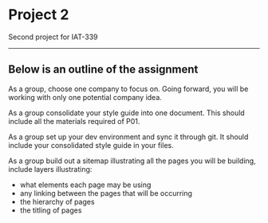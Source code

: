 # Project 2
Second project for IAT-339

---

## Below is an outline of the assignment

As a group, choose one company to focus on. Going forward, you will be working with only one potential company idea.

As a group consolidate your style guide into one document. This should include all the materials required of P01.

As a group set up your dev environment and sync it through git. It should include your consolidated style guide in your files.

As a group build out a sitemap illustrating all the pages you will be building, include layers illustrating:
* what elements each page may be using
* any linking between the pages that will be occurring
* the hierarchy of pages
* the titling of pages

